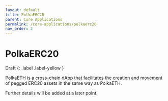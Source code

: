 ```yaml
---
layout: default
title: PolkaERC20
parent: Core Applications
permalink: /core-applications/polkaerc20
nav_order: 2
---
```


# PolkaERC20

Draft
{: .label .label-yellow }

PolkaETH is a cross-chain dApp that facilitates the creation and movement of pegged ERC20 assets in the same way as PolkaETH.

Further details will be added at a later point.

